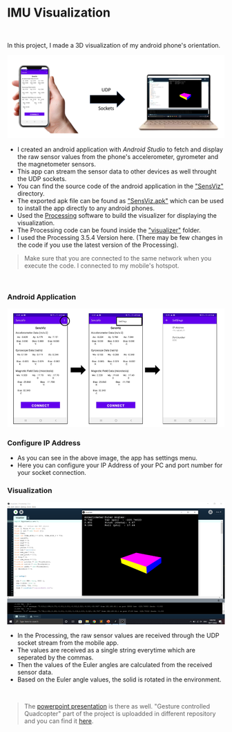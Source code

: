 # IMU Visualization
<br/>


In this project, I made a 3D visualization of my android phone's orientation.

![Architecture](https://github.com/SivadineshPonrajan/IMU-Visualization/blob/main/Images/Architecture.PNG)
<br/>
- I created an android application with *Android Studio* to fetch and display the raw sensor values from the phone's accelerometer, gyrometer and the magnetometer sensors.
- This app can stream the sensor data to other devices as well throught the UDP sockets.
- You can find the source code of the android application in the ["SensViz"](https://github.com/SivadineshPonrajan/IMU-Visualization/tree/main/SensViz) directory.
- The exported apk file can be found as ["SensViz.apk"](https://github.com/SivadineshPonrajan/IMU-Visualization/blob/main/SensViz.apk) which can be used to install the app directly to any android phones.
- Used the [Processing](https://processing.org/) software to build the visualizer for displaying the visualization.
- The Processing code can be found inside the ["visualizer"](https://github.com/SivadineshPonrajan/IMU-Visualization/tree/main/visualizer) folder.
- I used the Processing 3.5.4 Version here. (There may be few changes in the code if you use the latest version of the Processing).

> Make sure that you are connected to the same network when you execute the code. I connected to my mobile's hotspot.

<br/>

### Android Application

![App's UI](https://github.com/SivadineshPonrajan/IMU-Visualization/blob/main/Images/appInterface.PNG?raw=true)

### Configure IP Address
- As you can see in the above image, the app has settings menu.
- Here you can configure your IP Address of your PC and port number for your socket connection.

### Visualization

![Processing's UI](https://github.com/SivadineshPonrajan/IMU-Visualization/blob/main/Images/processing.png?raw=true)

- In the Processing, the raw sensor values are received through the UDP socket stream from the mobile app.
- The values are received as a single string everytime which are seperated by the commas.
- Then the values of the Euler angles are calculated from the received sensor data.
- Based on the Euler angle values, the solid is rotated in the environment.

<br />

> The [powerpoint presentation](https://github.com/SivadineshPonrajan/IMU-Visualization/blob/main/Presentation.pptx) is there as well. "Gesture controlled Quadcopter" part of the project is uploadded in different repository and you can find it [here](https://github.com/SivadineshPonrajan/Tello-Gyro).
